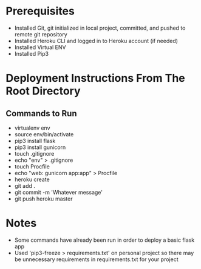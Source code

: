# Prerequisites
* Installed Git, git initialized in local project, committed, and pushed to remote git repository
* Installed Heroku CLI and logged in to Heroku account (if needed)
* Installed Virtual ENV
* Installed Pip3



# Deployment Instructions From The Root Directory
## Commands to Run
* virtualenv env
* source env/bin/activate
* pip3 install flask
* pip3 install gunicorn
* touch .gitignore
* echo "env" > .gitignore
* touch Procfile
* echo "web: gunicorn app:app" > Procfile
* heroku create
* git add .
* git commit -m 'Whatever message'
* git push heroku master







# Notes
* Some commands have already been run in order to deploy a basic flask app
* Used 'pip3-freeze > requirements.txt' on personal project so there may be unnecessary requirements in requirements.txt for your project

